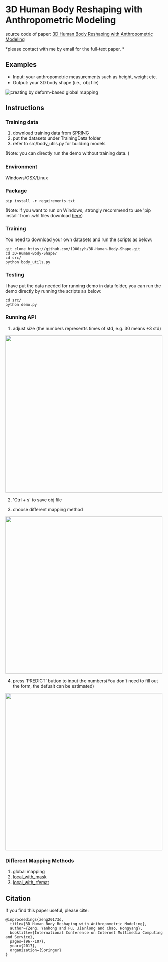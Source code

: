 # 3D Human Body Reshaping with Anthropometric Modeling  
source code of paper: [3D Human Body Reshaping with Anthropometric Modeling](https://link.springer.com/chapter/10.1007/978-981-10-8530-7_10) 

*please contact with me by email for the full-text paper. *

## Examples  
- Input: your anthropometric measurements such as height, weight etc. 
- Output: your 3D body shape (i.e., obj file)

![creating by deform-based global mapping](https://raw.githubusercontent.com/1900zyh/3D-Human-Body-Shape/master/pics/dg-h.png)


## Instructions  

### Training data
1. download training data from [SPRING](https://graphics.soe.ucsc.edu/data/BodyModels/index.html)
2. put the datasets under TrainingData folder 
3. refer to src/body_utils.py for building models

(Note: you can directly run the demo without training data. )


### Environment  
Windows/OSX/Linux

### Package  
```
pip install -r requirements.txt
```

(Note: if you want to run on Windows, strongly recommend to use 'pip install' from .whl files download [here](https://www.lfd.uci.edu/~gohlke/pythonlibs/#pyqt4))


### Training
You need to download your own datasets and run the scripts as below:
```
git clone https://github.com/1900zyh/3D-Human-Body-Shape.git
cd 3D-Human-Body-Shape/
cd src/ 
python body_utils.py
```

### Testing
I have put the data needed for running demo in data folder, you can run the demo directly by running the scripts as below:
```
cd src/
python demo.py
```

### Running API
1. adjust size (the numbers represents times of std, e.g. 30 means +3 std)
<!-- ![creating by deform-based global mapping](https://raw.githubusercontent.com/1900zyh/3D-Human-Body-Shape/master/pics/fig1.png) -->
<img src="https://raw.githubusercontent.com/1900zyh/3D-Human-Body-Shape/master/pics/fig1.png" width="500" hegiht="313" align=center />

2. 'Ctrl + s' to save obj file

3. choose different mapping method
<!-- ![creating by deform-based global mapping](https://raw.githubusercontent.com/1900zyh/3D-Human-Body-Shape/master/pics/fig2.png) -->
<img src="https://raw.githubusercontent.com/1900zyh/3D-Human-Body-Shape/master/pics/fig2.png" width="500" hegiht="313" align=center />

4. press 'PREDICT' button to input the numbers(You don't need to fill out the form, the defualt can be estimated)
<!-- ![creating by deform-based global mapping](https://raw.githubusercontent.com/1900zyh/3D-Human-Body-Shape/master/pics/fig3.png){:height="50%" width="50%"} -->
<img src="https://raw.githubusercontent.com/1900zyh/3D-Human-Body-Shape/master/pics/fig3.png" width="500" hegiht="313" align=center />

### Different Mapping Methods
1. global mapping
2. [local_with_mask](https://dl.acm.org/citation.cfm?id=2758217)
3. [local_with_rfemat](https://link.springer.com/chapter/10.1007/978-981-10-8530-7_10)


## Citation  
If you find this paper useful, please cite:

```
@inproceedings{zeng20173d,
  title={3D Human Body Reshaping with Anthropometric Modeling},
  author={Zeng, Yanhong and Fu, Jianlong and Chao, Hongyang},
  booktitle={International Conference on Internet Multimedia Computing and Service},
  pages={96--107},
  year={2017},
  organization={Springer}
}
```

